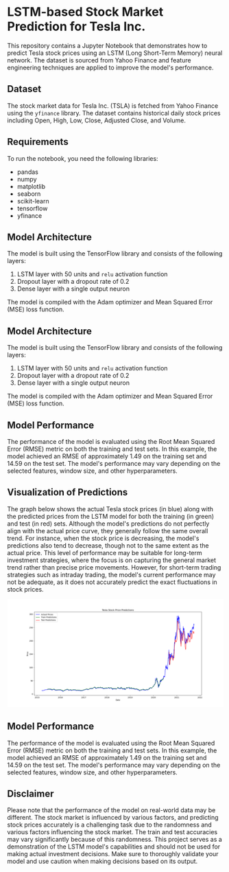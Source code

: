 # LSTM-based Stock Market Prediction for Tesla Inc.

This repository contains a Jupyter Notebook that demonstrates how to predict Tesla stock prices using an LSTM (Long Short-Term Memory) neural network. The dataset is sourced from Yahoo Finance and feature engineering techniques are applied to improve the model's performance.

## Dataset

The stock market data for Tesla Inc. (TSLA) is fetched from Yahoo Finance using the `yfinance` library. The dataset contains historical daily stock prices including Open, High, Low, Close, Adjusted Close, and Volume.

## Requirements

To run the notebook, you need the following libraries:

- pandas
- numpy
- matplotlib
- seaborn
- scikit-learn
- tensorflow
- yfinance

## Model Architecture

The model is built using the TensorFlow library and consists of the following layers:

1. LSTM layer with 50 units and `relu` activation function
2. Dropout layer with a dropout rate of 0.2
3. Dense layer with a single output neuron

The model is compiled with the Adam optimizer and Mean Squared Error (MSE) loss function.

## Model Architecture

The model is built using the TensorFlow library and consists of the following layers:

1. LSTM layer with 50 units and `relu` activation function
2. Dropout layer with a dropout rate of 0.2
3. Dense layer with a single output neuron

The model is compiled with the Adam optimizer and Mean Squared Error (MSE) loss function.

## Model Performance

The performance of the model is evaluated using the Root Mean Squared Error (RMSE) metric on both the training and test sets. In this example, the model achieved an RMSE of approximately 1.49 on the training set and 14.59 on the test set. The model's performance may vary depending on the selected features, window size, and other hyperparameters.

## Visualization of Predictions

The graph below shows the actual Tesla stock prices (in blue) along with the predicted prices from the LSTM model for both the training (in green) and test (in red) sets. Although the model's predictions do not perfectly align with the actual price curve, they generally follow the same overall trend. For instance, when the stock price is decreasing, the model's predictions also tend to decrease, though not to the same extent as the actual price. This level of performance may be suitable for long-term investment strategies, where the focus is on capturing the general market trend rather than precise price movements. However, for short-term trading strategies such as intraday trading, the model's current performance may not be adequate, as it does not accurately predict the exact fluctuations in stock prices.


![Tesla Stock Price Predictions](Tesla%20Stock%20Price%20Predictions.png)


## Model Performance

The performance of the model is evaluated using the Root Mean Squared Error (RMSE) metric on both the training and test sets. In this example, the model achieved an RMSE of approximately 1.49 on the training set and 14.59 on the test set. The model's performance may vary depending on the selected features, window size, and other hyperparameters.

## Disclaimer

Please note that the performance of the model on real-world data may be different. The stock market is influenced by various factors, and predicting stock prices accurately is a challenging task due to the randomness and various factors influencing the stock market. The train and test accuracies may vary significantly because of this randomness. This project serves as a demonstration of the LSTM model's capabilities and should not be used for making actual investment decisions. Make sure to thoroughly validate your model and use caution when making decisions based on its output.
